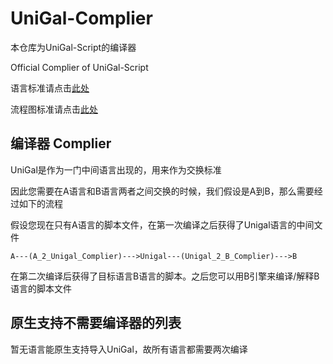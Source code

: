 # UniGal-Complier

本仓库为UniGal-Script的编译器

Official Complier of UniGal-Script

语言标准请点击[此处](https://github.com/Uni-Gal/UniGal-Script)

流程图标准请点击[此处](https://github.com/Uni-Gal/UniGal-Diagram)

## 编译器 Complier

UniGal是作为一门中间语言出现的，用来作为交换标准

因此您需要在A语言和B语言两者之间交换的时候，我们假设是A到B，那么需要经过如下的流程

假设您现在只有A语言的脚本文件，在第一次编译之后获得了Unigal语言的中间文件

```
A---(A_2_Unigal_Complier)--->Unigal---(Unigal_2_B_Complier)--->B
```

在第二次编译后获得了目标语言B语言的脚本。之后您可以用B引擎来编译/解释B语言的脚本文件

## 原生支持不需要编译器的列表

暂无语言能原生支持导入UniGal，故所有语言都需要两次编译
